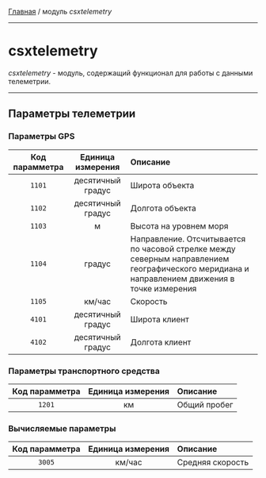 [Главная](../README.md "Перейти на главную страницу описания модулей") / модуль *csxtelemetry*

---

# csxtelemetry

*csxtelemetry* - модуль, содержащий функционал для работы с данными телеметрии.

---

## Параметры телеметрии
### Параметры GPS
| Код парамметра | Единица измерения | Описание |
|:---:|:---:|:---|
| `1101` | десятичный градус | Широта объекта |
| `1102` | десятичный градус | Долгота объекта |
| `1103` | м | Высота на уровнем моря |
| `1104` | градус | Направление. Отсчитывается по часовой стрелке между северным направлением географического меридиана и направлением движения в точке измерения |
| `1105` | км/час | Скорость |
| `4101` | десятичный градус | Широта клиент |
| `4102` | десятичный градус | Долгота клиент |

### Параметры транспортного средства
| Код парамметра | Единица измерения | Описание |
|:---:|:---:|:---|
| `1201` | км | Общий пробег |

### Вычисляемые параметры
| Код парамметра | Единица измерения | Описание |
|:---:|:---:|:---|
| `3005` | км/час | Средняя скорость |